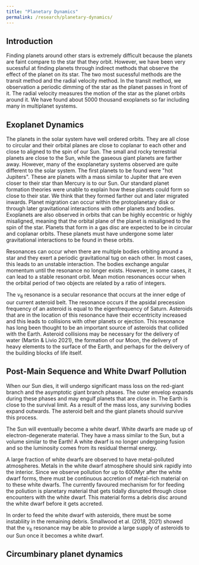 ```yaml
---
title: "Planetary Dynamics"
permalink: /research/planetary-dynamics/
---
```


## Introduction


Finding planets around other stars is extremely difficult because the planets are faint compare to the star that they orbit. However, we have been very sucessful at finding planets through indirect methods that observe the effect of the planet on its star. The two most sucessful methods are the transit method and the radial velocity method. In the transit method, we observation a periodic dimming of the star as the planet passes in front of it. The radial velocity measures the motion of the star as the planet orbits around it.  We have found about 5000 thousand exoplanets so far including many in multiplanet systems. 

## Exoplanet Dynamics 

The planets in the solar system have well ordered orbits. They are all close to circular and their orbital planes are close to coplanar to each other and close to aligned to the spin of our Sun.  The small and rocky terrestrial planets are close to the Sun, while the gaseous giant planets are farther away. However, many of the exoplanetary systems observed are quite different to the solar system. The first planets to be found were "hot Jupiters". These are planets with a mass similar to Jupiter that are even closer to their star than Mercury is to our Sun. Our standard planet formation theories were unable to explain how these planets could form so close to their star. We think that they formed farther out and later migrated inwards. Planet migration can occur within the protoplanetary disk or through later gravitational interactions with other planets and bodies.  Exoplanets are also observed in orbits that can be highly eccentric or highly misaligned, meaning that the orbital plane of the planet is misaligned to the spin of the star. Planets that form in a gas disc are expected to be in circular and coplanar orbits. These planets must have undergone some later gravitational interactions to be found in these orbits. 

Resonances can occur when there are multiple bodies orbiting around a star and they exert a periodic gravitational tug on each other. In most cases, this leads to an unstable interaction. The bodies exchange angular momentum until the resonance no longer exists. However, in some cases, it can lead to a stable resonant orbit. Mean motion resonances occur when the orbital period of two objects are related by a ratio of integers.

The $\nu_6$ resonance is a secular resonance that occurs at the inner edge of our current asteroid belt. The resonance occurs if the apsidal precession frequency of an asteroid is equal to the eigenfrequency of Saturn. Asteroids that are in the location of this resonance have their eccentricity increased and this leads to collisions with other planets or ejection. This resonance has long been thought to be an important source of asteroids that collided with the Earth. Asteroid collisions may be necessary for the delivery of water (Martin & Livio 2021), the formation of our Moon, the delivery of heavy elements to the surface of the Earth, and perhaps for the delivery of the building blocks of life itself. 

## Post-Main Sequence and White Dwarf Pollution

When our Sun dies, it will undergo significant mass loss on the red-giant branch and the asymptotic giant branch phases. The outer envelop expands during these phases and may engulf planets that are close in. The Earth is close to the survival limit. As a result of the mass loss, any surviving bodies expand outwards. The asteroid belt and the giant planets should survive this process. 

The Sun will eventually become a white dwarf.  White dwarfs are made up of electron-degenerate material. They have a mass similar to the Sun, but a volume similar to the Earth! A white dwarf is no longer undergoing fusion and so the luminosity comes from its residual thermal energy. 

A large fraction of white dwarfs are observed to have metal-polluted atmospheres. Metals in the white dwarf atmosphere should sink rapidly into the interior. Since we observe pollution for up to 600Myr after the white dwarf forms, there must be continuous accretion of metal-rich material on to these white dwarfs.  The currently favoured mechanism for for feeding the poliution is planetary material that gets tidally disrupted through close encounters with the white dwarf. This material forms a debris disc around the white dwarf before it gets accreted. 

In order to feed the white dwarf with asteroids, there must be some instabliity in the remaining debris. Smallwood et al. (2018, 2021) showed that the $\nu_6$ resonance may be able to provide a large supply of asteroids to our Sun once it becomes a white dwarf.

## Circumbinary planet dynamics
